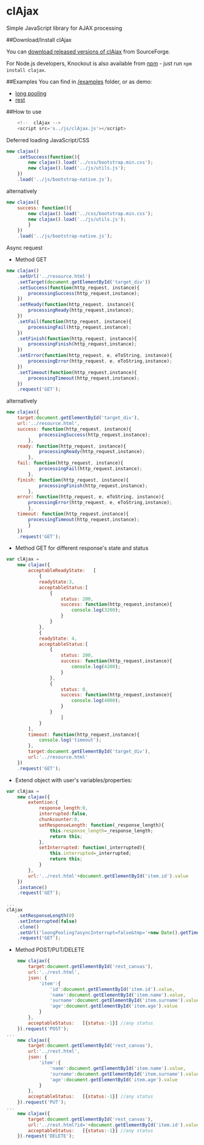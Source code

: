 clAjax
=======

Simple JavaScript library for AJAX processing

##Download/Install clAjax

You can [download released versions of clAjax](https://sourceforge.net/projects/clajax) from SourceForge.

For Node.js developers, Knockout is also available from [npm](https://npmjs.org/) - just run `npm install clajax`.

##Examples
You can find in [/examples](https://github.com/surban1974/clajax/tree/master/examples) folder, or as demo:
 - [long pooling](http://classhidra-surban1974.rhcloud.com/pooling)
 - [rest](http://classhidra-surban1974.rhcloud.com/restful)

##How to use
```javascript
	<!--  clAjax -->
	<script src='s../js/clAjax.js'></script> 
```

Deferred loading JavaScript/CSS
```javascript
new clajax()
	.setSuccess(function(){			
		new clajax().load('../css/bootstrap.min.css');
		new clajax().load('../js/utils.js'); 						
	})
	.load('../js/bootstrap-native.js');
```
alternatively
```javascript
new clajax({
	success: function(){			
		new clajax().load('../css/bootstrap.min.css');
		new clajax().load('../js/utils.js'); 						
		}
	})
	.load('../js/bootstrap-native.js');
```

Async request
- Method GET
```javascript
new clajax()
	.setUrl('../resource.html')
	.setTarget(document.getElementById('target_div'))
	.setSuccess(function(http_request, instance){			
		processingSuccess(http_request,instance); 						
	})
	.setReady(function(http_request, instance){			
		processingReady(http_request,instance); 						
	})
	.setFail(function(http_request, instance){			
		processingFail(http_request,instance); 						
	})
	.setFinish(function(http_request, instance){			
		processingFinish(http_request,instance); 						
	})
	.setError(function(http_request, e, eToString, instance){			
		processingError(http_request, e, eToString,instance); 						
	})
	.setTimeout(function(http_request,instance){			
		processingTimeout(http_request,instance); 						
	})
	.request('GET');
```
alternatively
```javascript
new clajax({
	target:document.getElementById('target_div'),
	url:'../resource.html',
	success: function(http_request, instance){			
			processingSuccess(http_request,instance); 						
		},
	ready: function(http_request, instance){			
			processingReady(http_request,instance); 						
		},
	fail: function(http_request, instance){			
			processingFail(http_request,instance); 						
		},
	finish: function(http_request, instance){			
			processingFinish(http_request,instance); 						
		},
	error: function(http_request, e, eToString, instance){			
		processingError(http_request, e, eToString,instance); 						
		},
	timeout: function(http_request,instance){			
		processingTimeout(http_request,instance); 						
		}	
	})
	.request('GET');
```
- Method GET for different response's state and status
```javascript
var clAjax = 
	new clajax({
		acceptableReadyState:	[
			{
			readyState:3,
			acceptableStatus:[
				{
					status:	200,
					success: function(http_request,instance){ 			
						console.log(3200);
					}
			 	}													 	]
			},
			{
			readyState: 4,
			acceptableStatus:[
			 	{
			 		status:	200,
			 		success: function(http_request,instance){ 	
						console.log(4200);
					}
			 	},
			 	{
			 		status:	0,
			 		success: function(http_request,instance){ 			
						console.log(4000);
					}
			 	}	
				 	]
			}		
		],
		timeout: function(http_request,instance){
			console.log('timeout');
		},
		target:document.getElementById('target_div'),
		url:'../resource.html'
	})
	.request('GET');

```
- Extend object with user's variables/properties:
```javascript
var clAjax = 
	new clajax({
		extention:{
			response_length:0,
			interrupted:false,
			chunkcounter:0,
			setResponseLength: function(_response_length){
				this.response_length=_response_length;
				return this;
			},							
			setInterrupted: function(_interrupted){
				this.interrupted=_interrupted;
				return this;
			}
		},
		url:'../rest.html'+document.getElementById('item.id').value
	})
	.instance()
	.request('GET');
	
...
clAjax
	.setResponseLength(0)
	.setInterrupted(false)
	.clone()
	.setUrl('loongPooling?asyncInterrupt=false&tmp='+new Date().getTime())
	.request('GET');
```
- Method POST/PUT/DELETE
```javascript
	new clajax({
		target:document.getElementById('rest_canvas'),
		url:'../rest.html',
		json: {
			'item':{
				'id':document.getElementById('item.id').value,
				'name':document.getElementById('item.name').value,
				'surname':document.getElementById('item.surname').value,
				'age':document.getElementById('item.age').value
			}
		},
		acceptableStatus: 	[{status:-1}] //any status
	}).request('POST');
...	
	new clajax({
		target:document.getElementById('rest_canvas'),
		url:'../rest.html',
		json: {
			'item':{
				'name':document.getElementById('item.name').value,
				'surname':document.getElementById('item.surname').value,
				'age':document.getElementById('item.age').value
			}
		},
		acceptableStatus: 	[{status:-1}] //any status
	}).request('PUT');
...
	new clajax({
		target:document.getElementById('rest_canvas'),
		url:'../rest.html?id='+document.getElementById('item.id').value,
		acceptableStatus: 	[{status:-1}] //any status
	}).request('DELETE');
```

